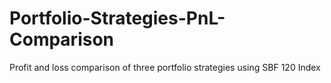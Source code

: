 # Portfolio-Strategies-PnL-Comparison
Profit and loss comparison of three portfolio strategies using SBF 120 Index
